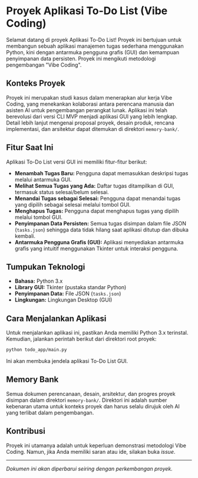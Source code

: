 # Proyek Aplikasi To-Do List (Vibe Coding)

Selamat datang di proyek Aplikasi To-Do List! Proyek ini bertujuan untuk membangun sebuah aplikasi manajemen tugas sederhana menggunakan Python, kini dengan antarmuka pengguna grafis (GUI) dan kemampuan penyimpanan data persisten. Proyek ini mengikuti metodologi pengembangan "Vibe Coding".

## Konteks Proyek

Proyek ini merupakan studi kasus dalam menerapkan alur kerja Vibe Coding, yang menekankan kolaborasi antara perencana manusia dan asisten AI untuk pengembangan perangkat lunak. Aplikasi ini telah berevolusi dari versi CLI MVP menjadi aplikasi GUI yang lebih lengkap. Detail lebih lanjut mengenai proposal proyek, desain produk, rencana implementasi, dan arsitektur dapat ditemukan di direktori `memory-bank/`.

## Fitur Saat Ini

Aplikasi To-Do List versi GUI ini memiliki fitur-fitur berikut:
*   **Menambah Tugas Baru:** Pengguna dapat memasukkan deskripsi tugas melalui antarmuka GUI.
*   **Melihat Semua Tugas yang Ada:** Daftar tugas ditampilkan di GUI, termasuk status selesai/belum selesai.
*   **Menandai Tugas sebagai Selesai:** Pengguna dapat menandai tugas yang dipilih sebagai selesai melalui tombol GUI.
*   **Menghapus Tugas:** Pengguna dapat menghapus tugas yang dipilih melalui tombol GUI.
*   **Penyimpanan Data Persisten:** Semua tugas disimpan dalam file JSON (`tasks.json`) sehingga data tidak hilang saat aplikasi ditutup dan dibuka kembali.
*   **Antarmuka Pengguna Grafis (GUI):** Aplikasi menyediakan antarmuka grafis yang intuitif menggunakan Tkinter untuk interaksi pengguna.

## Tumpukan Teknologi

*   **Bahasa:** Python 3.x
*   **Library GUI:** Tkinter (pustaka standar Python)
*   **Penyimpanan Data:** File JSON (`tasks.json`)
*   **Lingkungan:** Lingkungan Desktop (GUI)

## Cara Menjalankan Aplikasi

Untuk menjalankan aplikasi ini, pastikan Anda memiliki Python 3.x terinstal. Kemudian, jalankan perintah berikut dari direktori root proyek:

```bash
python todo_app/main.py
```

Ini akan membuka jendela aplikasi To-Do List GUI.

## Memory Bank

Semua dokumen perencanaan, desain, arsitektur, dan progres proyek disimpan dalam direktori `memory-bank/`. Direktori ini adalah sumber kebenaran utama untuk konteks proyek dan harus selalu dirujuk oleh AI yang terlibat dalam pengembangan.

## Kontribusi

Proyek ini utamanya adalah untuk keperluan demonstrasi metodologi Vibe Coding. Namun, jika Anda memiliki saran atau ide, silakan buka *issue*.

---
*Dokumen ini akan diperbarui seiring dengan perkembangan proyek.*
